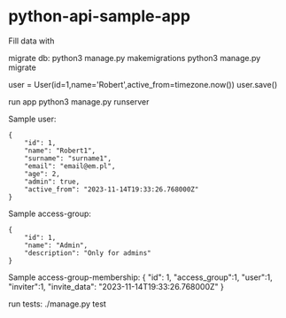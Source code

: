 # python-api-sample-app

Fill data with

migrate db:
python3 manage.py makemigrations
python3 manage.py migrate

user = User(id=1,name='Robert',active_from=timezone.now())
user.save()

run app
python3 manage.py runserver

Sample user:

    {
        "id": 1,
        "name": "Robert1",
        "surname": "surname1",
        "email": "email@em.pl",
        "age": 2,
        "admin": true,
        "active_from": "2023-11-14T19:33:26.768000Z"
    }

Sample access-group:

    {
        "id": 1,
        "name": "Admin",
        "description": "Only for admins"
    }

Sample access-group-membership:
    {
        "id": 1,
        "access_group":1,
        "user":1,
        "inviter":1,
        "invite_data": "2023-11-14T19:33:26.768000Z"
    }

run tests: ./manage.py test
